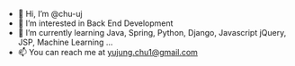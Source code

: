 - 👋 Hi, I’m @chu-uj
- 👀 I’m interested in Back End Development
- 🌱 I’m currently learning Java, Spring, Python, Django, Javascript jQuery, JSP, Machine Learning ...
- 📫 You can reach me at yujung.chu1@gmail.com 

<!---
chu-uj/chu-uj is a ✨ special ✨ repository because its `README.md` (this file) appears on your GitHub profile.
You can click the Preview link to take a look at your changes.
--->
